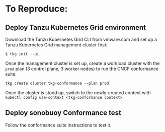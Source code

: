 # To Reproduce:

## Deploy Tanzu Kubernetes Grid environment

Download the Tanzu Kubernetes Grid CLI from vmware.com and set up a Tanzu Kubernetes Grid management cluster first:

```console
$ tkg init --ui
```

Once the management cluster is set up, create a workload cluster with the `prod` plan (3 control plane, 3 worker nodes) to run the CNCF conformance suite:

```console
tkg create cluster tkg-conformance --plan prod
```

Once the cluster is stood up, switch to the newly-created context with `kubectl config use-context <tkg-conformance context>`

## Deploy sonobuoy Conformance test

Follow the conformance suite instructions to test it.